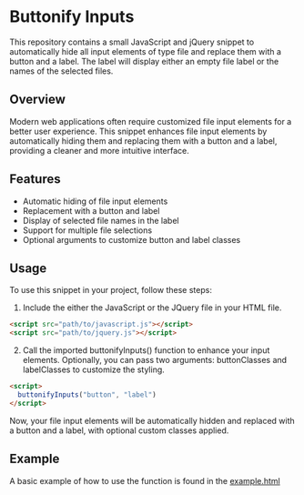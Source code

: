 # Buttonify Inputs

This repository contains a small JavaScript and jQuery snippet to automatically hide all input elements of type file and replace them with a button and a label. The label will display either an empty file label or the names of the selected files.

## Overview

Modern web applications often require customized file input elements for a better user experience. This snippet enhances file input elements by automatically hiding them and replacing them with a button and a label, providing a cleaner and more intuitive interface.

## Features

- Automatic hiding of file input elements
- Replacement with a button and label
- Display of selected file names in the label
- Support for multiple file selections
- Optional arguments to customize button and label classes

## Usage

To use this snippet in your project, follow these steps:

1. Include the either the JavaScript or the JQuery file in your HTML file.
```html
<script src="path/to/javascript.js"></script>
<script src="path/to/jquery.js"></script>
```
2. Call the imported buttonifyInputs() function to enhance your input elements. Optionally, you can pass two arguments: buttonClasses and labelClasses to customize the styling.
```html
<script>
  buttonifyInputs("button", "label")
</script>
```
Now, your file input elements will be automatically hidden and replaced with a button and a label, with optional custom classes applied.

## Example
A basic example of how to use the function is found in the [example.html](example.html)
